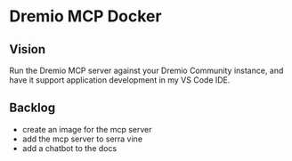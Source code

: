 # Dremio MCP Docker

## Vision

Run the Dremio MCP server against your Dremio Community instance,
and have it support application development in my VS Code IDE.

## Backlog

* create an image for the mcp server
* add the mcp server to serra vine
* add a chatbot to the docs
